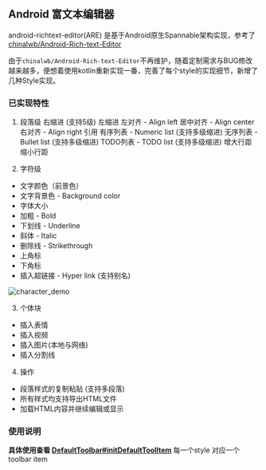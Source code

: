 
## Android 富文本编辑器

android-richtext-editor(ARE) 是基于Android原生Spannable架构实现，参考了 [chinalwb/Android-Rich-text-Editor](https://github.com/chinalwb/Android-Rich-text-Editor)

由于`chinalwb/Android-Rich-text-Editor`不再维护，随着定制需求与BUG修改越来越多，便想着使用kotlin重新实现一番，完善了每个style的实现细节，新增了几种Style实现。

### 已实现特性

1. 段落级
右缩进 (支持5级)
左缩进
左对齐 - Align left
居中对齐 - Align center
右对齐 - Align right
引用
有序列表 - Numeric list (支持多级缩进)
无序列表 - Bullet list (支持多级缩进)
TODO列表 - TODO list (支持多级缩进)
增大行距
缩小行距

2. 字符级
- 文字颜色（前景色）
- 文字背景色 - Background color
- 字体大小
- 加粗 - Bold
- 下划线 - Underline
- 斜体 - Italic
- 删除线 - Strikethrough
- 上角标
- 下角标
- 插入超链接 - Hyper link (支持别名)

![character_demo](https://github.com/sophimp/android-richtext-editor/blob/master/art/character_demo.gif)

3. 个体块
- 插入表情
- 插入视频
- 插入图片(本地与网络)
- 插入分割线

4. 操作
- 段落样式的复制粘贴 (支持多段落)
- 所有样式均支持导出HTML文件
- 加载HTML内容并继续编辑或显示

### 使用说明
<b>具体使用查看 [DefaultToolbar#initDefaultToolItem](https://github.com/sophimp/android-richtext-editor/blob/master/lib/are/src/main/java/com/sophimp/are/toolbar/DefaultToolbar.kt) </b>
每一个style 对应一个 toolbar item

